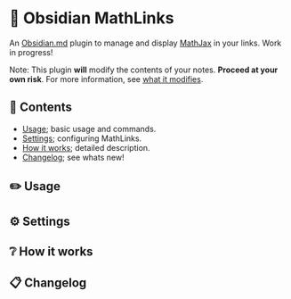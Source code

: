 # :symbols: Obsidian MathLinks

An [Obsidian.md](https://obsidian.md) plugin to manage and display [MathJax](https://www.mathjax.org/) in your links. Work in progress!

Note: This plugin **will** modify the contents of your notes. **Proceed at your own risk**. For more information, see [what it modifies]().

## :bookmark_tabs: Contents
* [Usage](https://github.com/zhaoshenzhai/obsidian-mathlinks#pencil2-usage); basic usage and commands.
* [Settings](https://github.com/zhaoshenzhai/obsidian-mathlinks#gear-settings); configuring MathLinks.
* [How it works](https://github.com/zhaoshenzhai/obsidian-mathlinks#:grey_question:-how-it-works); detailed description.
* [Changelog](https://github.com/zhaoshenzhai/obsidian-mathlinks#clipboard-changelog); see whats new!

## :pencil2: Usage



## :gear: Settings



## :grey_question: How it works



## :clipboard: Changelog


